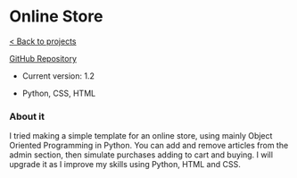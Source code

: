 # Online Store

[< Back to projects](/projects)

[GitHub Repository](https://github.com/TSusinna/online_store)

- Current version: 1.2

- Python, CSS, HTML

### About it

I tried making a simple template for an online store, using mainly Object Oriented Programming in Python. You can add and remove articles from the admin section, then simulate purchases adding to cart and buying. I will upgrade it as I improve my skills using Python, HTML and CSS.
